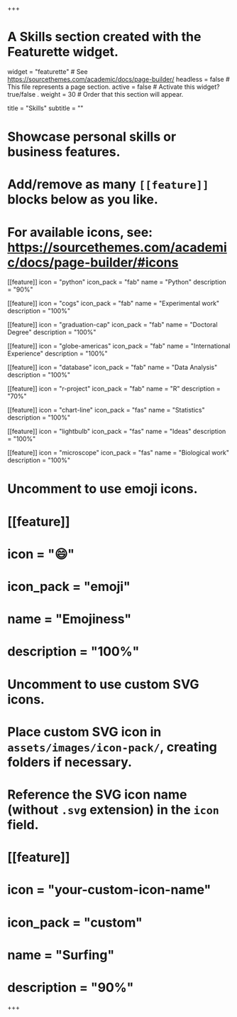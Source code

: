 +++
# A Skills section created with the Featurette widget.
widget = "featurette"  # See https://sourcethemes.com/academic/docs/page-builder/
headless = false  # This file represents a page section.
active = false  # Activate this widget? true/false .
weight = 30  # Order that this section will appear.

title = "Skills"
subtitle = ""

# Showcase personal skills or business features.
# 
# Add/remove as many `[[feature]]` blocks below as you like.
# 
# For available icons, see: https://sourcethemes.com/academic/docs/page-builder/#icons

[[feature]]
  icon = "python"
  icon_pack = "fab"
  name = "Python"
  description = "90%"
  
[[feature]]
  icon = "cogs"
  icon_pack = "fab"
  name = "Experimental work"
  description = "100%"
  
[[feature]]
  icon = "graduation-cap"
  icon_pack = "fab"
  name = "Doctoral Degree"
  description = "100%"
  
[[feature]]
  icon = "globe-americas"
  icon_pack = "fab"
  name = "International Experience"
  description = "100%"
  
[[feature]]
  icon = "database"
  icon_pack = "fab"
  name = "Data Analysis"
  description = "100%"

[[feature]]
  icon = "r-project"
  icon_pack = "fab"
  name = "R"
  description = "70%"
  
[[feature]]
  icon = "chart-line"
  icon_pack = "fas"
  name = "Statistics"
  description = "100%"  
  
[[feature]]
  icon = "lightbulb"
  icon_pack = "fas"
  name = "Ideas"
  description = "100%"  
  
[[feature]]
  icon = "microscope"
  icon_pack = "fas"
  name = "Biological work"
  description = "100%"  
  

# Uncomment to use emoji icons.
# [[feature]]
#  icon = ":smile:"
#  icon_pack = "emoji"
#  name = "Emojiness"
#  description = "100%"  

# Uncomment to use custom SVG icons.
# Place custom SVG icon in `assets/images/icon-pack/`, creating folders if necessary.
# Reference the SVG icon name (without `.svg` extension) in the `icon` field.
# [[feature]]
#  icon = "your-custom-icon-name"
#  icon_pack = "custom"
#  name = "Surfing"
#  description = "90%"

+++

